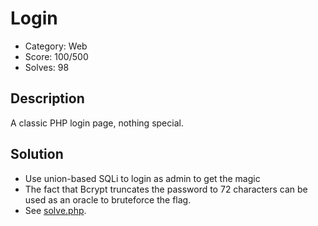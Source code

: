 # Login

* Category: Web
* Score: 100/500
* Solves: 98

## Description

A classic PHP login page, nothing special.

## Solution

- Use union-based SQLi to login as admin to get the magic
- The fact that Bcrypt truncates the password to 72 characters can be used as an oracle to bruteforce the flag.
- See [solve.php](./solve.php).
